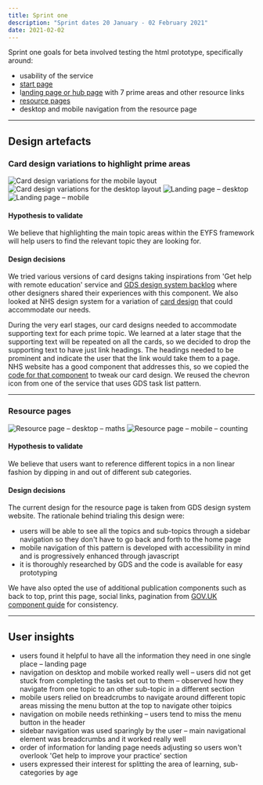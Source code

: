 ```yaml
---
title: Sprint one
description: "Sprint dates 20 January - 02 February 2021"
date: 2021-02-02
---
```


Sprint one goals for beta involved testing the html prototype, specifically around:

* usability of the service
* [start page](https://eyfs-framework.herokuapp.com/main/Round1Version1/)
* l[anding page or hub page](https://eyfs-framework.herokuapp.com/main/Round1Version1/hub) with 7 prime areas and other resource links
* [resource pages](https://eyfs-framework.herokuapp.com/main/Round1Version1/maths/maths-index)
* desktop and mobile navigation from the resource page


* * *

## Design artefacts

### Card design variations to highlight prime areas

![Card design variations for the mobile layout](/images/beta-sprint-one/01-card-design-variations-mobile.png)
![Card design variations for the desktop layout](/images/beta-sprint-one/02-card-design-variations-desktop.png)
![Landing page – desktop](/images/beta-sprint-one/03-landing-page-desktop.png)
![Landing page – mobile](/images/beta-sprint-one/04-landing-page-mobile.png)

#### Hypothesis to validate

We believe that highlighting the main topic areas within the EYFS framework will help users to find the relevant topic they are looking for.

#### Design decisions

We tried various versions of card designs taking inspirations from 'Get help with remote education' service and [GDS design system backlog](https://github.com/alphagov/govuk-design-system-backlog/issues/113) where other designers shared their experiences with this component. We also looked at NHS design system for a variation of [card design](https://service-manual.nhs.uk/design-system/components/card) that could accommodate our needs.

During the very earl stages, our card designs needed to accommodate supporting text for each prime topic. We learned at a later stage that the supporting text will be repeated on all the cards, so we decided to drop the supporting text to have just link headings. The headings needed to be prominent and indicate the user that the link would take them to a page. NHS website has a good component that addresses this, so we copied the [code for that component](https://nhsuk-design-system-testing.herokuapp.com/card) to tweak our card design. We reused the chevron icon from one of the service that uses GDS task list pattern.

* * *

### Resource pages

![Resource page – desktop – maths](/images/beta-sprint-one/05-resource-page-desktop.png)
![Resource page – mobile – counting](/images/beta-sprint-one/06-resource-page-mobile.png)

#### Hypothesis to validate

We believe that users want to reference different topics in a non linear fashion by dipping in and out of different sub categories.

#### Design decisions

The current design for the resource page is taken from GDS design system website. The rationale behind trialing this design were:

* users will be able to see all the topics and sub-topics through a sidebar navigation so they don't have to go back and forth to the home page
* mobile navigation of this pattern is developed with accessibility in mind and is progressively enhanced through javascript
* it is thoroughly researched by GDS and the code is available for easy prototyping

We have also opted the use of additional publication components such as back to top, print this page, social links, pagination from [GOV.UK component guide](https://components.publishing.service.gov.uk/component-guide/) for consistency.

* * *

## User insights

* users found it helpful to have all the information they need in one single place – landing page
* navigation on desktop and mobile worked really well – users did not get stuck from completing the tasks set out to them – observed how they navigate from one topic to an other sub-topic in a different section
* mobile users relied on breadcrumbs to navigate around different topic areas missing the menu button at the top to navigate other toipics
* navigation on mobile needs rethinking – users tend to miss the menu button in the header
* sidebar navigation was used sparingly by the user – main navigational element was breadcrumbs and it worked really well
* order of information for landing page needs adjusting so users won't overlook 'Get help to improve your practice' section
* users expressed their interest for splitting the area of learning, sub-categories by age
